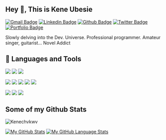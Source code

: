 <!--[![Header](https://avatars.githubusercontent.com/u/49237742?s=400&u=73d9f2e744a04b17927062e4c68693c80c8c32dd&v=4 "Header")](https://some-url.dev/)-->
## Hey 👋, This is Kene Ubesie
[![Gmail Badge](https://img.shields.io/badge/-ubesiekc@gmail-c14438?style=flat&logo=Gmail&logoColor=white&link=mailto:ubesiekc@gmail)](mailto:ubesiekc@gmail) 
[![Linkedin Badge](https://img.shields.io/badge/-keneubesie-0072b1?style=flat&logo=Linkedin&logoColor=white&link=https://www.linkedin.com/in/keneubesie/)](https://www.linkedin.com/in/keneubesie/) [![Github Badge](https://img.shields.io/badge/-Kenechvkwv-grey?style=flat&logo=github&logoColor=white&link=https://github.com/Kenechvkwv/)](https://www.github.com/Kenechvkwv/) [![Twitter Badge](https://img.shields.io/badge/-kenechvkwv-00acee?style=flat&logo=twitter&logoColor=white&link=https://twitter.com/kenechvkwv/)](https://www.twitter.com/kenechvkwv/) [![Portfolio Badge](https://img.shields.io/badge/portfolio-web-blue?style=flat&link=Kenechvkwv@github.io/)](Kenechvkwv@github.io/) <p align='left'>Slowly delving into the Dev. Universe. Professional programmer. Amateur singer, guitarist...
Novel Addict</p>

## 🔧 Languages and Tools

![](https://img.shields.io/badge/JavaScript-informational?style=flat&logo=javascript&logoColor=F7DF1E&color=238636&labelColor=21262d)
![](https://img.shields.io/badge/PHP-informational?style=flat&logo=php&logoColor=f0f6fc&color=238636&labelColor=21262d)
![](https://img.shields.io/badge/MySQL-informational?style=flat&logo=mysql&logoColor=f0f6fc&color=238636&labelColor=21262d)
<!--![](https://img.shields.io/badge/jQuery-informational?style=flat&logo=jquery&logoColor=0769AD&color=238636&labelColor=21262d)-->
![](https://img.shields.io/badge/Materialize-informational?style=flat&color=238636&labelColor=21262d)
![](https://img.shields.io/badge/Bootstrap-informational?style=flat&logo=bootstrap&logoColor=6e40c9&color=238636&labelColor=21262d)
![](https://img.shields.io/badge/Python-informational?style=flat&logo=python&logoColor=6e40c9&color=238636&labelColor=21262d)
![](https://img.shields.io/badge/Figma-informational?style=flat&logo=figma&logoColor=f0f6fc&color=238636&labelColor=21262d)
![](https://img.shields.io/badge/Photoshop-informational?style=flat&logo=adobe-photoshop&logoColor=31A8FF&color=238636&labelColor=21262d)
<!--![](https://img.shields.io/badge/GIT-informational?style=flat&logo=git&logoColor=F05032&color=238636&labelColor=21262d)-->
![](https://img.shields.io/badge/GitHub-informational?style=flat&logo=github&logoColor=f0f6fc&color=238636&labelColor=21262d)
![](https://img.shields.io/badge/VS%20Code-informational?style=flat&logo=visual-studio-code&logoColor=007ACC&color=238636&labelColor=21262d)
![](https://img.shields.io/badge/Phaser3-informational?style=flat&color=238636&labelColor=21262d)


## Some of my Github Stats
<p align=left> <img src=https://komarev.com/ghpvc/?username=Kenechvkwv alt=Kenechvkwv /> </p>


[![My GitHub Stats](https://github-readme-stats.vercel.app/api/?username=kenechvkwv&count_private=true&theme=tokyonight&showicons=true)]()
[![My GitHub Language Stats](https://github-readme-stats.vercel.app/api/top-langs/?username=kenechvkwv&langs_count=7&theme=tokyonight)]()
